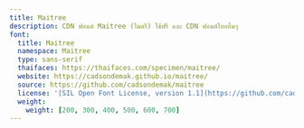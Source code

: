 ```yaml
---
title: Maitree
description: CDN ฟอนต์ Maitree (ไมตรี) ใช้ฟรี และ CDN ฟอนต์ไทยอื่นๆ
font:
  title: Maitree
  namespace: Maitree
  type: sans-serif
  thaifaces: https://thaifaces.com/specimen/maitree/
  website: https://cadsondemak.github.io/maitree/
  source: https://github.com/cadsondemak/maitree
  license: '[SIL Open Font License, version 1.1](https://github.com/cadsondemak/maitree/blob/master/OFL.txt)'
  weight:
    weight: [200, 300, 400, 500, 600, 700]
---
```


<div></div>
